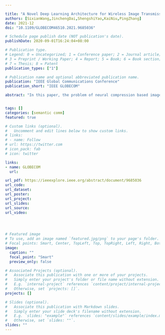 ```yaml
---

title: "A Novel Deep Learning Architecture for Wireless Image Transmission"
authors: [SixianWang,JinchengDai,ShengshiYao,KaiNiu,PingZhang]
date: 2021-12
doi: "10.1109/GLOBECOM46510.2021.9685036"

# Schedule page publish date (NOT publication's date).
publishDate: 2020-09-01T16:24:04+08:00

# Publication type.
# Legend: 0 = Uncategorized; 1 = Conference paper; 2 = Journal article;
# 3 = Preprint / Working Paper; 4 = Report; 5 = Book; 6 = Book section;
# 7 = Thesis; 8 = Patent
publication_types: ["1"]

# Publication name and optional abbreviated publication name.
publication: "IEEE Global Communications Conference"
publication_short: "IEEE GLOBECOM"

abstract: "In this paper, the problem of neural compression based image transmission over wireless channels is studied. Since all procedures are considered over wireless links, the quality of training is affected by wireless factors such as packet errors. In the considered model, compressed data given by the neural source encoder (NSE) are fed into an error-control channel encoder and modulated as discrete symbols sent over a memoryless channel. In the receiving end, the channel decoder and the neural source decoder (NSD) forms an iterative structure to reconstruct the original image. Since all neural compressed data are transmitted over wireless channels, the training of NSD is affected by wireless channel factors such as residual bit errors given by the channel decoder. Meanwhile, during outer-loop iterations, the NSD needs to match the variant of information reliability output by the channel decoder so as to build a global optimal receiver. To this end, a refiner neural network is first attached after the NSD to adjust its output as the format of a priori information sent into the channel decoder. Then, the extrinsic information transfer (EXIT) functions of channel decoder and NSD are derived. At each iteration, the reliability of messages sent into the NSD is explicitly predicted by using the EXIT chart. By this means, the NSD can be trained in a residual bit error aware manner, and we realize a joint learning and iterative decoding framework to ensure the quality of neural image transmission over realistic wireless channels."


tags: []
categories: [semantic comm]
featured: true

# Custom links (optional).
#   Uncomment and edit lines below to show custom links.
# links:
# - name: Follow
# url: https://twitter.com
# icon_pack: fab
# icon: twitter

links:
- name: GLOBECOM
  url: 

url_pdf: https://ieeexplore.ieee.org/abstract/document/9685036
url_code: 
url_dataset:
url_poster:
url_project: 
url_slides:
url_source: 
url_video:




# Featured image
# To use, add an image named `featured.jpg/png` to your page's folder. 
# Focal points: Smart, Center, TopLeft, Top, TopRight, Left, Right, BottomLeft, Bottom, BottomRight.
image:
  caption: ""
  focal_point: "Smart"
  preview_only: false

# Associated Projects (optional).
#   Associate this publication with one or more of your projects.
#   Simply enter your project's folder or file name without extension.
#   E.g. `internal-project` references `content/project/internal-project/index.md`.
#   Otherwise, set `projects: []`.
projects: []

# Slides (optional).
#   Associate this publication with Markdown slides.
#   Simply enter your slide deck's filename without extension.
#   E.g. `slides: "example"` references `content/slides/example/index.md`.
#   Otherwise, set `slides: ""`.
slides: ""
---
```

